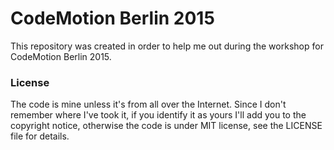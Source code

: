 # CodeMotion Berlin 2015

This repository was created in order to help me out during the
workshop for CodeMotion Berlin 2015.

### License

The code is mine unless it's from all over the Internet.
Since I don't remember where I've took it, if you identify it as
yours I'll add you to the copyright notice, otherwise the code is
under MIT license, see the LICENSE file for details.
